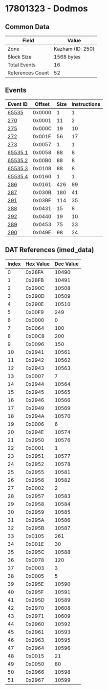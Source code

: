 # 17801323 - Dodmos

## Common Data

| Field            | Value            |
|------------------|------------------|
| Zone             | Kazham (ID: 250) |
| Block Size       | 1568 bytes       |
| Total Events     | 16               |
| References Count | 52               |

## Events

| Event ID                | Offset   |   Size |   Instructions |
|-------------------------|----------|--------|----------------|
| [65535](./65535.md)     | 0x0000   |      1 |              1 |
| [270](./270.md)         | 0x0001   |     11 |              2 |
| [275](./275.md)         | 0x000C   |     19 |             10 |
| [272](./272.md)         | 0x001F   |     56 |             17 |
| [273](./273.md)         | 0x0057   |      1 |              1 |
| [65535.1](./65535.1.md) | 0x0058   |     88 |              8 |
| [65535.2](./65535.2.md) | 0x00B0   |     88 |              8 |
| [65535.3](./65535.3.md) | 0x0108   |     88 |              8 |
| [65535.4](./65535.4.md) | 0x0160   |      1 |              1 |
| [286](./286.md)         | 0x0161   |    426 |             89 |
| [287](./287.md)         | 0x030B   |    180 |             41 |
| [291](./291.md)         | 0x03BF   |    114 |             35 |
| [288](./288.md)         | 0x0431   |     15 |              8 |
| [292](./292.md)         | 0x0440   |     19 |             10 |
| [289](./289.md)         | 0x0453   |     75 |             23 |
| [290](./290.md)         | 0x049E   |     98 |             24 |

## DAT References (imed_data)

|   Index | Hex Value   |   Dec Value |
|---------|-------------|-------------|
|       0 | 0x28FA      |       10490 |
|       1 | 0x28FB      |       10491 |
|       2 | 0x290C      |       10508 |
|       3 | 0x290D      |       10509 |
|       4 | 0x290E      |       10510 |
|       5 | 0x00F9      |         249 |
|       6 | 0x0000      |           0 |
|       7 | 0x0064      |         100 |
|       8 | 0x00C8      |         200 |
|       9 | 0x0096      |         150 |
|      10 | 0x2941      |       10561 |
|      11 | 0x2942      |       10562 |
|      12 | 0x2943      |       10563 |
|      13 | 0x0007      |           7 |
|      14 | 0x2944      |       10564 |
|      15 | 0x2945      |       10565 |
|      16 | 0x2946      |       10566 |
|      17 | 0x2949      |       10569 |
|      18 | 0x294A      |       10570 |
|      19 | 0x0006      |           6 |
|      20 | 0x294E      |       10574 |
|      21 | 0x2950      |       10576 |
|      22 | 0x0001      |           1 |
|      23 | 0x2951      |       10577 |
|      24 | 0x2952      |       10578 |
|      25 | 0x2955      |       10581 |
|      26 | 0x2956      |       10582 |
|      27 | 0x0002      |           2 |
|      28 | 0x2957      |       10583 |
|      29 | 0x2958      |       10584 |
|      30 | 0x2959      |       10585 |
|      31 | 0x295A      |       10586 |
|      32 | 0x295B      |       10587 |
|      33 | 0x0105      |         261 |
|      34 | 0x001E      |          30 |
|      35 | 0x295C      |       10588 |
|      36 | 0x0078      |         120 |
|      37 | 0x0003      |           3 |
|      38 | 0x0005      |           5 |
|      39 | 0x295E      |       10590 |
|      40 | 0x295F      |       10591 |
|      41 | 0x295D      |       10589 |
|      42 | 0x2970      |       10608 |
|      43 | 0x2971      |       10609 |
|      44 | 0x2960      |       10592 |
|      45 | 0x2961      |       10593 |
|      46 | 0x2963      |       10595 |
|      47 | 0x2964      |       10596 |
|      48 | 0x0015      |          21 |
|      49 | 0x0050      |          80 |
|      50 | 0x2966      |       10598 |
|      51 | 0x2967      |       10599 |
